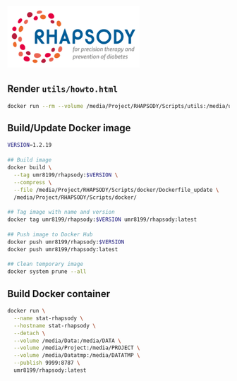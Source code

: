 # <img src="utils/RHAPSODY_Logo_WEB_Color.png" width="300" />

## Render `utils/howto.html`
``` sh
docker run --rm --volume /media/Project/RHAPSODY/Scripts/utils:/media/utils umr8199/rhapsody:latest Rscript -e 'rmarkdown::render("/media/utils/howto.Rmd", encoding = "UTF-8")'
```

## Build/Update Docker image
``` sh
VERSION=1.2.19

## Build image
docker build \
  --tag umr8199/rhapsody:$VERSION \
  --compress \
  --file /media/Project/RHAPSODY/Scripts/docker/Dockerfile_update \
  /media/Project/RHAPSODY/Scripts/docker/

## Tag image with name and version
docker tag umr8199/rhapsody:$VERSION umr8199/rhapsody:latest

## Push image to Docker Hub
docker push umr8199/rhapsody:$VERSION
docker push umr8199/rhapsody:latest

## Clean temporary image
docker system prune --all
```
 
## Build Docker container
``` sh
docker run \
  --name stat-rhapsody \
  --hostname stat-rhapsody \
  --detach \
  --volume /media/Data:/media/DATA \
  --volume /media/Project:/media/PROJECT \
  --volume /media/Datatmp:/media/DATATMP \
  --publish 9999:8787 \
  umr8199/rhapsody:latest
```
